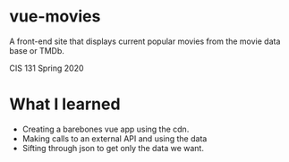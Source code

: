 # vue-movies
A front-end site that displays current popular movies from the movie data base or TMDb.

CIS 131 Spring 2020

# What I learned
* Creating a barebones vue app using the cdn.
* Making calls to an external API and using the data
* Sifting through json to get only the data we want.

